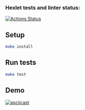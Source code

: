 ### Hexlet tests and linter status:
[![Actions Status](https://github.com/svidersky/frontend-project-46/actions/workflows/hexlet-check.yml/badge.svg)](https://github.com/svidersky/frontend-project-46/actions)

## Setup

```bash
make install
```

## Run tests

```bash
make test
```

## Demo
[![asciicast](https://asciinema.org/a/SmlRhcTl7P2wTy9t1jLkzcRQj.svg)](https://asciinema.org/a/SmlRhcTl7P2wTy9t1jLkzcRQj)
